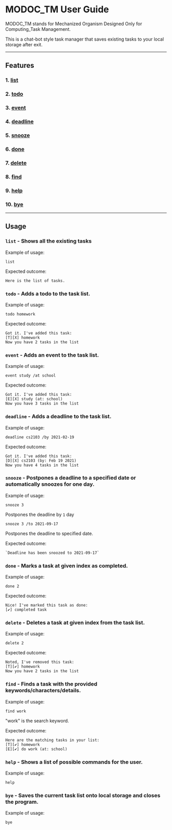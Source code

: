 # MODOC_TM User Guide

MODOC_TM stands for Mechanized Organism Designed Only for Computing_Task Management. 

This is a chat-bot style task manager that saves existing tasks to your local storage after exit.

-----
## Features


### 1. [list](#list---shows-all-the-existing-tasks)
### 2. [todo](#todo---adds-a-todo-to-the-task-list)
### 3. [event](#event---adds-an-event-to-the-task-list)
### 4. [deadline](#deadline---adds-a-deadline-to-the-task-list)
### 5. [snooze](#snooze---postpones-a-deadline-to-a-specified-date-or-automatically-snoozes-for-one-day)
### 6. [done](#done---marks-a-task-at-given-index-as-completed)
### 7. [delete](#delete---deletes-a-task-at-given-index-from-the-task-list)
### 8. [find](#find---finds-a-task-with-the-provided-keywordscharactersdetails)
### 9. [help](#help---shows-a-list-of-possible-commands-for-the-user)
### 10. [bye](#bye---saves-the-current-task-list-onto-local-storage-and-closes-the-program)
---
## Usage

### `list` - Shows all the existing tasks

Example of usage: 

    list

Expected outcome:

    Here is the list of tasks.

### `todo` - Adds a todo to the task list.
Example of usage:

    todo homework

Expected outcome:

    Got it. I've added this task:
    [T][X] homework
    Now you have 2 tasks in the list
    

### `event` - Adds an event to the task list.
Example of usage:
    
    event study /at school

Expected outcome:

    Got it. I've added this task:
    [E][X] study (at: school)
    Now you have 3 tasks in the list    


### `deadline` - Adds a deadline to the task list.
Example of usage:

    deadline cs2103 /by 2021-02-19

Expected outcome:
    
    Got it. I've added this task:
    [D][X] cs2103 (by: Feb 19 2021)
    Now you have 4 tasks in the list

### `snooze` - Postpones a deadline to a specified date or automatically snoozes for one day.

Example of usage:

    snooze 3

Postpones the deadline by `1` day

    snooze 3 /to 2021-09-17 

Postpones the deadline to specified date.

Expected outcome:
    
    `Deadline has been snoozed to 2021-09-17`

### `done` - Marks a task at given index as completed.

Example of usage:

    done 2

Expected outcome:

    Nice! I've marked this task as done:
    [✔] completed task

### `delete` - Deletes a task at given index from the task list.
Example of usage:

    delete 2

Expected outcome:
    
    Noted, I've removed this task: 
    [T][✔] homework
    Now you have 2 tasks in the list

### `find` - Finds a task with the provided keywords/characters/details.
Example of usage:

    find work

"work" is the search keyword.

Expected outcome:
    
    Here are the matching tasks in your list: 
    [T][✔] homework
    [E][✔] do work (at: school)


### `help` - Shows a list of possible commands for the user.
Example of usage:

    help

### `bye` - Saves the current task list onto local storage and closes the program.
Example of usage:
    
    bye

